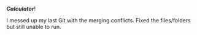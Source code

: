 _**Calculator**_!

I messed up my last Git with the merging conflicts.
Fixed the files/folders but still unable to run.